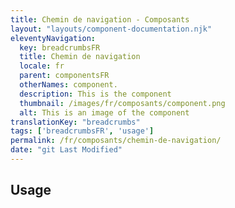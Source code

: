 ```yaml
---
title: Chemin de navigation - Composants
layout: "layouts/component-documentation.njk"
eleventyNavigation:
  key: breadcrumbsFR
  title: Chemin de navigation
  locale: fr
  parent: componentsFR
  otherNames: component.
  description: This is the component
  thumbnail: /images/fr/composants/component.png
  alt: This is an image of the component
translationKey: "breadcrumbs"
tags: ['breadcrumbsFR', 'usage']
permalink: /fr/composants/chemin-de-navigation/
date: "git Last Modified"
---
```


## Usage